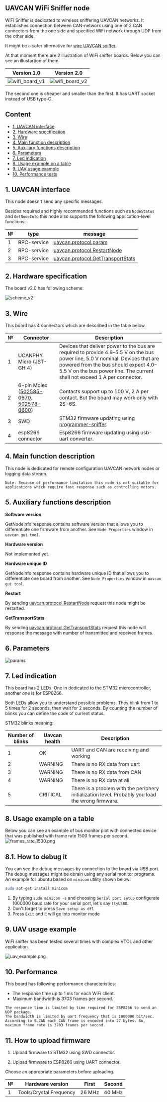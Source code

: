 ## UAVCAN WiFi Sniffer node

WiFi Sniffer is dedicated to wireless sniffering UAVCAN networks. It establishes connection between CAN-network using one of 2 CAN connectors from the one side and specified WiFi network through UDP from the other side.

It might be a safer alternative for [wire UAVCAN sniffer](https://github.com/InnopolisAero/inno_uavcan_node_binaries/blob/master/docs/guide/programmer_sniffer/README.md).

At that moment there are 2 illustration of WiFi sniffer boards. Below you can see an illustartion of them.

Version 1.0                |  Version 2.0
:-------------------------:|:-------------------------:
![wifi_board_v1](wifi_board_v1.png?raw=true)  |  ![wifi_board_v2](wifi_board_v2.png?raw=true)

The second one is cheaper and smaller than the first. It has UART socket instead of USB type-C.

## Content
  - [1. UAVCAN interface](#1-uavcan-interface)
  - [2. Hardware specification](#2-hardware-specification)
  - [3. Wire](#3-wire)
  - [4. Main function description](#4-main-function-description)
  - [5. Auxiliary functions description](#5-auxiliary-function-description)
  - [6. Parameters](#6-parameters)
  - [7. Led indication](#7-led-indication)
  - [8. Usage example on a table](#8-usage-example-on-a-table)
  - [9. UAV usage example](#9-uav-usage-example)
  - [10. Performance tests](#10-performance-tests)


## 1. UAVCAN interface

This node doesn't send any specific messages.

Besides required and highly recommended functions such as `NodeStatus` and `GetNodeInfo` this node also supports the following application-level functions:

| № | type      | message  |
| - | --------- | -------- |
| 1 | RPC-service | [uavcan.protocol.param](https://dronecan.github.io/Specification/7._List_of_standard_data_types/#uavcanprotocolparam) |
| 2 | RPC-service | [uavcan.protocol.RestartNode](https://dronecan.github.io/Specification/7._List_of_standard_data_types/#restartnode) |
| 3 | RPC-service | [uavcan.protocol.GetTransportStats](https://dronecan.github.io/Specification/7._List_of_standard_data_types/#gettransportstats) |

## 2. Hardware specification

The board v2.0 has following scheme:

![scheme_v2](scheme_v2.png?raw=true)

## 3. Wire

This board has 4 connectors which are described in the table below.

| № | Connector | Description |
| - | --------- | ----------- |
| 1 | UCANPHY Micro (JST-GH 4) | Devices that deliver power to the bus are required to provide 4.9–5.5 V on the bus power line, 5.0 V nominal. Devices that are powered from the bus should expect 4.0–5.5 V on the bus power line. The current shall not exceed 1 A per connector. |
| 2 | 6-pin Molex  ([502585-0670](https://www.molex.com/molex/products/part-detail/pcb_receptacles/5025850670), [502578-0600](https://www.molex.com/molex/products/part-detail/crimp_housings/5025780600)) | Contacts support up to 100 V, 2 A per contact. But the board may work only with 2S-6S. |
| 3 | SWD | STM32 firmware updating using [programmer-sniffer](docs/guide/programmer_sniffer/README.md). |
| 4 | esp8266 connector | Esp8266 firmware updating using usb-uart converter. |

## 4. Main function description

This node is dedicated for remote configuration UAVCAN network nodes or logging data stream.

```
Note: Because of performance limitation this node is not suitable for applications which require fast response such as controlling motors.
```
## 5. Auxiliary functions description

**Software version**

GetNodeInfo response contains software version that allows you to differentiate one firmware from another. See `Node Properties` window in `uavcan gui tool`.

**Hardware version**

Not implemented yet.

**Hardware unique ID**

GetNodeInfo response contains hardware unique ID that allows you to differentiate one board from another. See `Node Properties` window in `uavcan gui tool`.

**Restart**

By sending [uavcan.protocol.RestartNode](https://dronecan.github.io/Specification/7._List_of_standard_data_types/#restartnode) request this node might be restarted.

**GetTransportStats**

By sending [uavcan.protocol.GetTransportStats](https://dronecan.github.io/Specification/7._List_of_standard_data_types/#gettransportstats) request this node will response the message with number of transmitted and received frames.

## 6. Parameters

![params](params.png?raw=true "params")

## 7. Led indication

This board has 2 LEDs. One in dedicated to the STM32 microcontroller, another one is for ESP8266.

Both LEDs allow you to understand possible problems. They blink from 1 to 5 times for 2 seconds, then wait for 2 seconds. By counting the number of blinks you can define the code of current status.

STM32 blinks meaning:

| Number of blinks | Uavcan health   | Description                     |
| ---------------- | -------------- | ------------------------------- |
| 1                | OK             | UART and CAN are receiving and working |
| 2                | WARNING        | There is no RX data from uart |
| 3                | WARNING        | There is no RX data from CAN |
| 4                | WARNING        | There is no RX data at all |
| 5                | CRITICAL       | There is a problem with the periphery initialization level. Probably you load the wrong firmware. |

## 8. Usage example on a table

Below you can see an example of bus monitor plot with connected device that was published with frame rate 1500 frames per second. 
![frames_rate_1500.png](frames_rate_1500.png?raw=true "frames_rate_1500.png")

## 8.1. How to debug it

You can see the debug messages by connection to the board via USB port. The debug messages might be obrain using any serial monitor programs. An example for ubuntu based on `minicom` utility shown below:

```bash
sudo apt-get install minicom
```

1. By typing `sudo minicom -s` and choosing `Serial port setup` configurate 1000000 baud rate for your serial port, let's say `ttyUSB0`.
2. Don't forget to press `Save setup as dfl`
3. Press `Exit` and it will go into monitor mode

## 9. UAV usage example

WiFi sniffer has been tested several times with complex VTOL and other application.

![uav_example.png](uav_example.png?raw=true "uav_example.png")

## 10. Performance

This board has following performance characteristics:
- The response time up to 1 ms for each WiFi client.
- Maximum bandwidth is 3703 frames per second.

```
The response time is limited by time required for ESP8266 to send an UDP package.
The bandwidth is limited by uart frequency that is 1000000 bit/sec. According to SLCAN each CAN frame is encoded into 27 bytes. So, maximum frame rate is 3703 frames per second.
```

## 11. How to upload firmware

1. Upload firmware to STM32 using SWD connector.

2. Upload firmware to ESP8266 using UART connector.

Choose an appropriate parameters before uploading.

| № | Hardware version        | First     | Second    |
| - | ----------------------- | --------- | --------- |
| 1 | Tools/Crystal Frequency | 26 MHz    | 40 MHz  |
